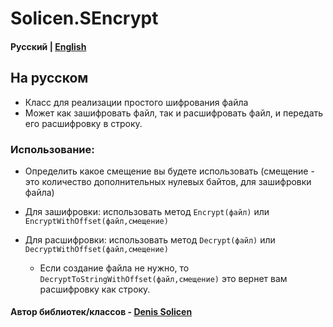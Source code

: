 # Solicen.SEncrypt

#### Русский | [English](https://github.com/DenisSolicen/Solicen.SEncrypt/blob/main/README-EN.md)

## На русском
* Класс для реализации простого шифрования файла
* Может как зашифровать файл, так и расшифровать файл, и передать его расшифровку в строку.

### Использование:
* Определить какое смещение вы будете использовать (смещение - это количество дополнительных нулевых байтов, для зашифровки файла)

* Для зашифровки: использовать метод `Encrypt(файл)` или `EncryptWithOffset(файл,смещение)`
* Для расшифровки: использовать метод `Decrypt(файл)` или `DecryptWithOffset(файл,смещение)`
  * Если создание файла не нужно, то `DecryptToStringWithOffset(файл,смещение)` это вернет вам расшифровку как строку.

#### Автор библиотек/классов - [Denis Solicen](https://github.com/DenisSolicen)
